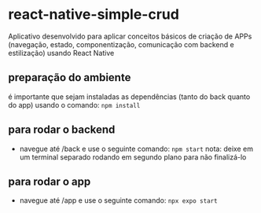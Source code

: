 # react-native-simple-crud
Aplicativo desenvolvido para aplicar conceitos básicos de criação de APPs (navegação, estado, componentização, comunicação com backend e estilização) usando React Native

## preparação do ambiente
é importante que sejam instaladas as dependências (tanto do back quanto do app) usando o comando:
```npm install```

## para rodar o backend
- navegue até /back e use o seguinte comando:
```npm start```
nota: deixe em um terminal separado rodando em segundo plano para não finalizá-lo

## para rodar o app
- navegue até /app e use o seguinte comando:
```npx expo start```